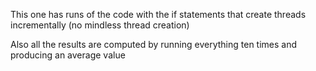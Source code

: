 This one has runs of the code with the if statements that create threads incrementally (no mindless thread creation)


Also all the results are computed by running everything ten times and producing an average value
